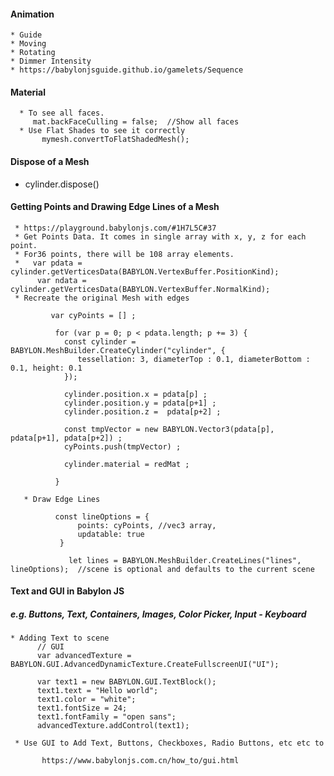 

#### Animation 

    * Guide 
    * Moving
    * Rotating
    * Dimmer Intensity
    * https://babylonjsguide.github.io/gamelets/Sequence

#### Material
      * To see all faces.
         mat.backFaceCulling = false;  //Show all faces
      * Use Flat Shades to see it correctly
           mymesh.convertToFlatShadedMesh();



#### Dispose of a Mesh 

   * cylinder.dispose()

#### Getting Points and Drawing Edge Lines of a Mesh

     * https://playground.babylonjs.com/#1H7L5C#37
     * Get Points Data. It comes in single array with x, y, z for each point.
     * For36 points, there will be 108 array elements.
     *   var pdata = cylinder.getVerticesData(BABYLON.VertexBuffer.PositionKind);
	      var ndata = cylinder.getVerticesData(BABYLON.VertexBuffer.NormalKind);
     * Recreate the original Mesh with edges

             var cyPoints = [] ;

              for (var p = 0; p < pdata.length; p += 3) {
                const cylinder = BABYLON.MeshBuilder.CreateCylinder("cylinder", {
                   tessellation: 3, diameterTop : 0.1, diameterBottom : 0.1, height: 0.1
                });

                cylinder.position.x = pdata[p] ;
                cylinder.position.y = pdata[p+1] ;
                cylinder.position.z =  pdata[p+2] ;

                const tmpVector = new BABYLON.Vector3(pdata[p], pdata[p+1], pdata[p+2]) ;
                cyPoints.push(tmpVector) ;

                cylinder.material = redMat ;

              }
              
       * Draw Edge Lines

              const lineOptions = {
                   points: cyPoints, //vec3 array,
                   updatable: true
               }

                 let lines = BABYLON.MeshBuilder.CreateLines("lines", lineOptions);  //scene is optional and defaults to the current scene


#### Text and GUI in Babylon JS 
##### e.g. Buttons, Text, Containers, Images, Color Picker, Input - Keyboard 

    * Adding Text to scene
          // GUI
          var advancedTexture = BABYLON.GUI.AdvancedDynamicTexture.CreateFullscreenUI("UI");

          var text1 = new BABYLON.GUI.TextBlock();
          text1.text = "Hello world";
          text1.color = "white";
          text1.fontSize = 24;
          text1.fontFamily = "open sans";
          advancedTexture.addControl(text1);
          
     * Use GUI to Add Text, Buttons, Checkboxes, Radio Buttons, etc etc to 

           https://www.babylonjs.com.cn/how_to/gui.html
           
     
